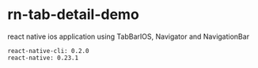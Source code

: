 # rn-tab-detail-demo
react native ios application using TabBarIOS, Navigator and NavigationBar

```
react-native-cli: 0.2.0
react-native: 0.23.1
```
